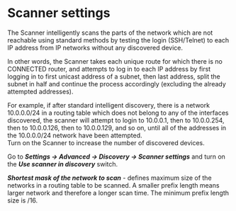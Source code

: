 # Scanner settings

The Scanner intelligently scans the parts of the network which are not
reachable using standard methods by testing the login (SSH/Telnet) to
each IP address from IP networks without any discovered device.

In other words, the Scanner takes each unique route for which there is
no CONNECTED router, and attempts to log in to each IP address by first
logging in to first unicast address of a subnet, then last address,
split the subnet in half and continue the process accordingly (excluding
the already attempted addresses).

For example, if after standard intelligent discovery, there is a network
10.0.0.0/24 in a routing table which does not belong to any of the
interfaces discovered, the scanner will attempt to login to 10.0.0.1,
then to 10.0.0.254, then to 10.0.0.126, then to 10.0.0.129, and so on,
until all of the addresses in the 10.0.0.0/24 network have been
attempted.  
Turn on the Scanner to increase the number of discovered devices.

Go to ***Settings → Advanced → Discovery → Scanner settings*** and turn
on the ***Use scanner in discovery*** switch.

***Shortest mask of the network to scan*** - defines maximum size of the
networks in a routing table to be scanned. A smaller prefix length means
larger network and therefore a longer scan time. The minimum prefix
length size is /16.
